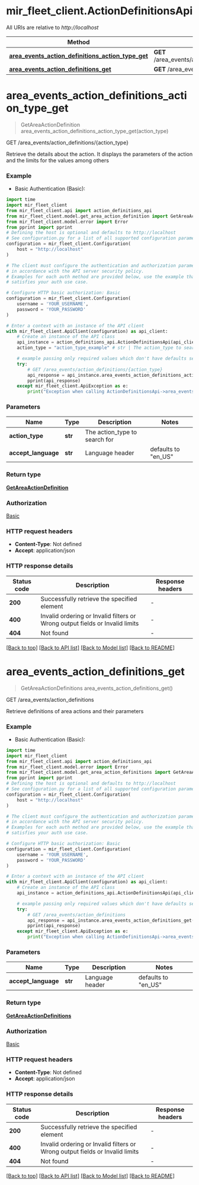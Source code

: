 # mir_fleet_client.ActionDefinitionsApi

All URIs are relative to *http://localhost*

Method | HTTP request | Description
------------- | ------------- | -------------
[**area_events_action_definitions_action_type_get**](ActionDefinitionsApi.md#area_events_action_definitions_action_type_get) | **GET** /area_events/action_definitions/{action_type} | GET /area_events/action_definitions/{action_type}
[**area_events_action_definitions_get**](ActionDefinitionsApi.md#area_events_action_definitions_get) | **GET** /area_events/action_definitions | GET /area_events/action_definitions


# **area_events_action_definitions_action_type_get**
> GetAreaActionDefinition area_events_action_definitions_action_type_get(action_type)

GET /area_events/action_definitions/{action_type}

Retrieve the details about the action. It displays the parameters of the action and the limits for the values among others

### Example

* Basic Authentication (Basic):

```python
import time
import mir_fleet_client
from mir_fleet_client.api import action_definitions_api
from mir_fleet_client.model.get_area_action_definition import GetAreaActionDefinition
from mir_fleet_client.model.error import Error
from pprint import pprint
# Defining the host is optional and defaults to http://localhost
# See configuration.py for a list of all supported configuration parameters.
configuration = mir_fleet_client.Configuration(
    host = "http://localhost"
)

# The client must configure the authentication and authorization parameters
# in accordance with the API server security policy.
# Examples for each auth method are provided below, use the example that
# satisfies your auth use case.

# Configure HTTP basic authorization: Basic
configuration = mir_fleet_client.Configuration(
    username = 'YOUR_USERNAME',
    password = 'YOUR_PASSWORD'
)

# Enter a context with an instance of the API client
with mir_fleet_client.ApiClient(configuration) as api_client:
    # Create an instance of the API class
    api_instance = action_definitions_api.ActionDefinitionsApi(api_client)
    action_type = "action_type_example" # str | The action_type to search for

    # example passing only required values which don't have defaults set
    try:
        # GET /area_events/action_definitions/{action_type}
        api_response = api_instance.area_events_action_definitions_action_type_get(action_type)
        pprint(api_response)
    except mir_fleet_client.ApiException as e:
        print("Exception when calling ActionDefinitionsApi->area_events_action_definitions_action_type_get: %s\n" % e)
```


### Parameters

Name | Type | Description  | Notes
------------- | ------------- | ------------- | -------------
 **action_type** | **str**| The action_type to search for |
 **accept_language** | **str**| Language header | defaults to "en_US"

### Return type

[**GetAreaActionDefinition**](GetAreaActionDefinition.md)

### Authorization

[Basic](../README.md#Basic)

### HTTP request headers

 - **Content-Type**: Not defined
 - **Accept**: application/json


### HTTP response details

| Status code | Description | Response headers |
|-------------|-------------|------------------|
**200** | Successfully retrieve the specified element |  -  |
**400** | Invalid ordering or Invalid filters or Wrong output fields or Invalid limits |  -  |
**404** | Not found |  -  |

[[Back to top]](#) [[Back to API list]](../README.md#documentation-for-api-endpoints) [[Back to Model list]](../README.md#documentation-for-models) [[Back to README]](../README.md)

# **area_events_action_definitions_get**
> GetAreaActionDefinitions area_events_action_definitions_get()

GET /area_events/action_definitions

Retrieve definitions of area actions and their parameters

### Example

* Basic Authentication (Basic):

```python
import time
import mir_fleet_client
from mir_fleet_client.api import action_definitions_api
from mir_fleet_client.model.error import Error
from mir_fleet_client.model.get_area_action_definitions import GetAreaActionDefinitions
from pprint import pprint
# Defining the host is optional and defaults to http://localhost
# See configuration.py for a list of all supported configuration parameters.
configuration = mir_fleet_client.Configuration(
    host = "http://localhost"
)

# The client must configure the authentication and authorization parameters
# in accordance with the API server security policy.
# Examples for each auth method are provided below, use the example that
# satisfies your auth use case.

# Configure HTTP basic authorization: Basic
configuration = mir_fleet_client.Configuration(
    username = 'YOUR_USERNAME',
    password = 'YOUR_PASSWORD'
)

# Enter a context with an instance of the API client
with mir_fleet_client.ApiClient(configuration) as api_client:
    # Create an instance of the API class
    api_instance = action_definitions_api.ActionDefinitionsApi(api_client)

    # example passing only required values which don't have defaults set
    try:
        # GET /area_events/action_definitions
        api_response = api_instance.area_events_action_definitions_get()
        pprint(api_response)
    except mir_fleet_client.ApiException as e:
        print("Exception when calling ActionDefinitionsApi->area_events_action_definitions_get: %s\n" % e)
```


### Parameters

Name | Type | Description  | Notes
------------- | ------------- | ------------- | -------------
 **accept_language** | **str**| Language header | defaults to "en_US"

### Return type

[**GetAreaActionDefinitions**](GetAreaActionDefinitions.md)

### Authorization

[Basic](../README.md#Basic)

### HTTP request headers

 - **Content-Type**: Not defined
 - **Accept**: application/json


### HTTP response details

| Status code | Description | Response headers |
|-------------|-------------|------------------|
**200** | Successfully retrieve the specified element |  -  |
**400** | Invalid ordering or Invalid filters or Wrong output fields or Invalid limits |  -  |
**404** | Not found |  -  |

[[Back to top]](#) [[Back to API list]](../README.md#documentation-for-api-endpoints) [[Back to Model list]](../README.md#documentation-for-models) [[Back to README]](../README.md)

